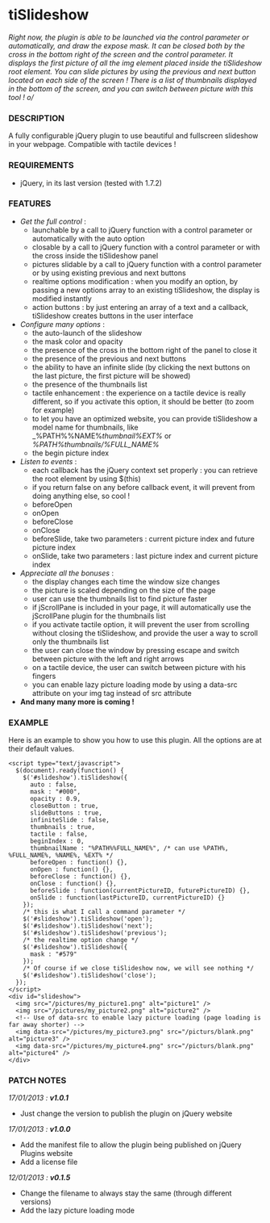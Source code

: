 tiSlideshow
===========

_Right now, the plugin is able to be launched via the control parameter or automatically, and draw the expose mask.
It can be closed both by the cross in the bottom right of the screen and the control parameter.
It displays the first picture of all the img element placed inside the tiSlideshow root element.
You can slide pictures by using the previous and next button located on each side of the screen !
There is a list of thumbnails displayed in the bottom of the screen, and you can switch between picture with this tool ! o/_


### DESCRIPTION ###
A fully configurable jQuery plugin to use beautiful and fullscreen slideshow in your webpage. Compatible with tactile devices !

### REQUIREMENTS ###
* jQuery, in its last version (tested with 1.7.2)

### FEATURES ###
* _Get the full control_ :
  - launchable by a call to jQuery function with a control parameter or automatically with the auto option
  - closable by a call to jQuery function with a control parameter or with the cross inside the tiSlideshow panel
  - pictures slidable by a call to jQuery function with a control parameter or by using existing previous and next buttons
  - realtime options modification : when you modify an option, by passing a new options array to an existing tiSlideshow, the display is modified instantly
  - action buttons : by just entering an array of a text and a callback, tiSlideshow creates buttons in the user interface
* _Configure many options_ :
  - the auto-launch of the slideshow
  - the mask color and opacity
  - the presence of the cross in the bottom right of the panel to close it
  - the presence of the previous and next buttons
  - the ability to have an infinite slide (by clicking the next buttons on the last picture, the first picture will be showed)
  - the presence of the thumbnails list
  - tactile enhancement : the experience on a tactile device is really different, so if you activate this option, it should be better (to zoom for example)
  - to let you have an optimized website, you can provide tiSlideshow a model name for thumbnails, like _%PATH%%NAME%_thumbnail%EXT%_ or _%PATH%thumbnails/%FULL_NAME%_
  - the begin picture index
* _Listen to events_ :
  - each callback has the jQuery context set properly : you can retrieve the root element by using $(this)
  - if you return false on any before callback event, it will prevent from doing anything else, so cool !
  - beforeOpen
  - onOpen
  - beforeClose
  - onClose
  - beforeSlide, take two parameters : current picture index and future picture index
  - onSlide, take two parameters : last picture index and current picture index
* _Appreciate all the bonuses_ :
  - the display changes each time the window size changes
  - the picture is scaled depending on the size of the page
  - user can use the thumbnails list to find picture faster
  - if jScrollPane is included in your page, it will automatically use the jScrollPane plugin for the thumbnails list
  - if you activate tactile option, it will prevent the user from scrolling without closing the tiSlideshow,
    and provide the user a way to scroll only the thumbnails list
  - the user can close the window by pressing escape and switch between picture with the left and right arrows
  - on a tactile device, the user can switch between picture with his fingers
  - you can enable lazy picture loading mode by using a data-src attribute on your img tag instead of src attribute
* **And many many more is coming !**

### EXAMPLE ###
Here is an example to show you how to use this plugin. All the options are at their default values.

    <script type="text/javascript">
      $(document).ready(function() {
        $('#slideshow').tiSlideshow({
          auto : false,
          mask : "#000",
          opacity : 0.9,
          closeButton : true,
          slideButtons : true,
          infiniteSlide : false,
          thumbnails : true,
          tactile : false,
          beginIndex : 0,
          thumbnailName : "%PATH%%FULL_NAME%", /* can use %PATH%, %FULL_NAME%, %NAME%, %EXT% */
          beforeOpen : function() {},
          onOpen : function() {},
          beforeClose : function() {},
          onClose : function() {},
          beforeSlide : function(currentPictureID, futurePictureID) {},
          onSlide : function(lastPictureID, currentPictureID) {}
        });
        /* this is what I call a command parameter */
        $('#slideshow').tiSlideshow('open');
        $('#slideshow').tiSlideshow('next');
        $('#slideshow').tiSlideshow('previous');
        /* the realtime option change */
        $('#slideshow').tiSlideshow({
          mask : "#579"
        });
        /* Of course if we close tiSlideshow now, we will see nothing */
        $('#slideshow').tiSlideshow('close');
      });
    </script>
    <div id="slideshow">
      <img src="/pictures/my_picture1.png" alt="picture1" />
      <img src="/pictures/my_picture2.png" alt="picture2" />
      <!-- Use of data-src to enable lazy picture loading (page loading is far away shorter) -->
      <img data-src="/pictures/my_picture3.png" src="/picturs/blank.png" alt="picture3" />
      <img data-src="/pictures/my_picture4.png" src="/picturs/blank.png" alt="picture4" />
    </div>

### PATCH NOTES ###
_17/01/2013 : **v1.0.1**_
* Just change the version to publish the plugin on jQuery website

_17/01/2013 : **v1.0.0**_
* Add the manifest file to allow the plugin being published on jQuery Plugins website
* Add a license file

_12/01/2013 : **v0.1.5**_
* Change the filename to always stay the same (through different versions)
* Add the lazy picture loading mode